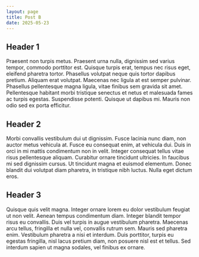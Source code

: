 ```yaml
---
layout: page
title: Post B
date: 2025-05-23
---
```


## Header 1

Praesent non turpis metus. Praesent urna nulla, dignissim sed varius tempor, commodo porttitor est. Quisque turpis erat, tempus nec risus eget, eleifend pharetra tortor. Phasellus volutpat neque quis tortor dapibus pretium. Aliquam erat volutpat. Maecenas nec ligula at est semper pulvinar. Phasellus pellentesque magna ligula, vitae finibus sem gravida sit amet. Pellentesque habitant morbi tristique senectus et netus et malesuada fames ac turpis egestas. Suspendisse potenti. Quisque ut dapibus mi. Mauris non odio sed ex porta efficitur.

## Header 2

Morbi convallis vestibulum dui ut dignissim. Fusce lacinia nunc diam, non auctor metus vehicula at. Fusce eu consequat enim, at vehicula dui. Duis in orci in mi mattis condimentum non in velit. Integer consequat tellus vitae risus pellentesque aliquam. Curabitur ornare tincidunt ultricies. In faucibus mi sed dignissim cursus. Ut tincidunt magna et euismod elementum. Donec blandit dui volutpat diam pharetra, in tristique nibh luctus. Nulla eget dictum eros.

## Header 3

Quisque quis velit magna. Integer ornare lorem eu dolor vestibulum feugiat ut non velit. Aenean tempus condimentum diam. Integer blandit tempor risus eu convallis. Duis vel turpis in augue vestibulum pharetra. Maecenas arcu tellus, fringilla et nulla vel, convallis rutrum sem. Mauris sed pharetra enim. Vestibulum pharetra a nisi et interdum. Duis porttitor, turpis eu egestas fringilla, nisl lacus pretium diam, non posuere nisl est et tellus. Sed interdum sapien ut magna sodales, vel finibus ex ornare.
